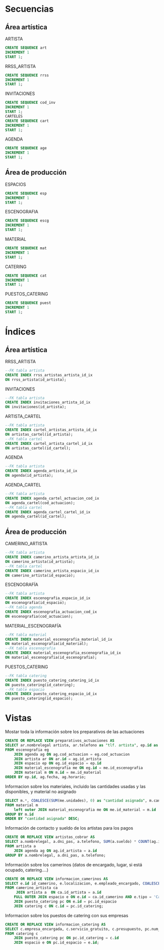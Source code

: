 # Secuencias
## Área artística
ARTISTA
```sql
CREATE SEQUENCE art
INCREMENT 1
START 1;
```
RRSS_ARTISTA
```sql
CREATE SEQUENCE rrss
INCREMENT 1
START 1;
```
INVITACIONES
```sql
CREATE SEQUENCE cod_inv
INCREMENT 1
START 1;
CARTELES
CREATE SEQUENCE cart
INCREMENT 1
START 1;
```
AGENDA
```sql
CREATE SEQUENCE age
INCREMENT 1
START 1;
```
## Área de producción
ESPACIOS
```sql
CREATE SEQUENCE esp
INCREMENT 1
START 1;
```
ESCENOGRAFIA
```sql
CREATE SEQUENCE escg
INCREMENT 1
START 1;
```
MATERIAL
```sql
CREATE SEQUENCE mat
INCREMENT 1
START 1;
```
CATERING
```sql
CREATE SEQUENCE cat
INCREMENT 1
START 1;
```
PUESTOS_CATERING
```sql
CREATE SEQUENCE puest
INCREMENT 1
START 1;
```
# Índices
## Área artística
RRSS_ARTISTA
```sql
--FK tabla artista
CREATE INDEX rrss_artistas_artista_id_ix
ON rrss_artista(id_artista);
```
INVITACIONES
```sql
--FK tabla artista
CREATE INDEX invitaciones_artista_id_ix
ON invitaciones(id_artista);
```
ARTISTA_CARTEL
```sql
--FK tabla artista
CREATE INDEX cartel_artistas_artista_id_ix
ON artistas_cartel(id_artista);
--FK tabla cartel
CREATE INDEX cartel_artista_cartel_id_ix
ON artistas_cartel(id_cartel);
```
AGENDA
```sql
--FK tabla artista
CREATE INDEX agenda_artista_id_ix
ON agenda(id_artista);
```
AGENDA_CARTEL
```sql
--FK tabla artista
CREATE INDEX agenda_cartel_actuacion_cod_ix
ON agenda_cartel(cod_actuacion);
--FK tabla cartel
CREATE INDEX agenda_cartel_cartel_id_ix
ON agenda_cartel(id_cartel);
```
## Área de producción
CAMERINO_ARTISTA
```sql
--FK tabla artista
CREATE INDEX camerino_artista_artista_id_ix
ON camerino_artista(id_artista);
--FK tabla cartel
CREATE INDEX camerino_artista_espacio_id_ix
ON camerino_artista(id_espacio);
```
ESCENOGRAFÍA
```sql
--FK tabla artista
CREATE INDEX escenografia_espacio_id_ix
ON escenografia(id_espacio);
--FK tabla agenda
CREATE INDEX escenografia_actuacion_cod_ix
ON escenografia(cod_actuacion);
```
MATERIAL_ESCENOGRAFÍA
```sql
--FK tabla material
CREATE INDEX material_escenografia_material_id_ix
ON material_escenografia(id_material);
--FK tabla escenografia
CREATE INDEX material_escenografia_escenografia_id_ix
ON material_escenografia(id_escenografia);
```
PUESTOS_CATERING
```sql
--FK tabla catering
CREATE INDEX puesto_catering_catering_id_ix
ON puesto_catering(id_catering);
--FK table espacio
CREATE INDEX puesto_catering_espacio_id_ix
ON puesto_catering(id_espacio);
```
# Vistas
Mostar toda la información sobre los preparativos de las actuaciones
```sql
CREATE OR REPLACE VIEW preparativos_actuaciones AS
SELECT ar.nombrelegal artista, ar.telefono as "tlf. artista", ep.id as "id escenario", ag.fecha, ag.horario hora, ep.empleado_encargado as "encargado de zona", m.nombre material, me.unidades 
FROM escenografia eg
	JOIN agenda ag ON ag.cod_actuacion = eg.cod_actuacion
	JOIN artista ar ON ar.id = ag.id_artista
	JOIN espacio ep ON eg.id_espacio = ep.id
	JOIN material_escenografia me ON eg.id = me.id_escenografia
	JOIN material m ON m.id = me.id_material
ORDER BY ep.id, ag.fecha, ag.horario;
```
Informacion sobre los materiales, incluido las cantidades usadas y las disponibles, y material no asignado
```sql
SELECT m.*, COALESCE(SUM(me.unidades), 0) as "cantidad asignada", m.cantidad - SUM(me.unidades) as "cantidad disponible"
FROM material m
	left outer JOIN material_escenografia me ON me.id_material = m.id
GROUP BY m.id
ORDER BY "cantidad asignada" DESC;
```
Información de contacto y sueldo de los artistas para los pagos
```sql
CREATE OR REPLACE VIEW artistas_cobrar AS
SELECT a.nombrelegal, a.dni_pas, a.telefono, SUM(a.sueldo) * COUNT(ag.id_artista) AS "A pagar"
FROM artista a
	JOIN agenda ag ON ag.id_artista = a.id
GROUP BY a.nombrelegal, a.dni_pas, a.telefono;
```
Información sobre los camerinos (datos de encargado, lugar, si está ocupado, catering....)
```sql
CREATE OR REPLACE VIEW informacion_camerinos AS
SELECT e.id id_camerino, e.localizacion, e.empleado_encargado, COALESCE(a.nombrelegal, 'Sin asignar') artista, a.telefono as "tlf artista", pc.servicio, c.servicio_gratuito
FROM camerino_artista ca
	 JOIN artista a  ON ca.id_artista = a.id
	FULL OUTER JOIN espacio e ON e.id = ca.id_camerino AND e.tipo = 'Camerino'
	JOIN puesto_catering pc ON e.id = pc.id_espacio
	JOIN catering c ON c.id = pc.id_catering;
```
Informacion sobre los puestos de catering con sus empresas
```sql
CREATE OR REPLACE VIEW informacion_catering AS
SELECT c.empresa_encargada, c.servicio_gratuito, c.presupuesto, pc.num_puesto, pc.servicio, e.tipo, e.empleado_encargado
FROM catering c
	JOIN puesto_catering pc ON pc.id_catering = c.id
	JOIN espacio e ON pc.id_espacio = e.id;
```
